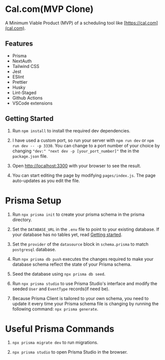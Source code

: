 # Cal.com(MVP Clone)

A Minimum Viable Product (MVP) of a scheduling tool like [https://cal.com](cal.com).

## Features

- Prisma
- NextAuth
- Tailwind CSS
- Jest
- ESlint
- Prettier
- Husky
- Lint-Staged
- Github Actions
- VSCode extensions

## Getting Started

1. Run `npm install` to install the required dev dependencies.

2. I have used a custom port, so run your server with `npm run dev` or `npm run dev -- -p 3330`.
   You can change to a port number of your choice by changing `"dev:" "next dev -p [your_port_number]"` the in the `package.json` file.

3. Open [http://localhost:3300](http://localhost:3330) with your browser to see the result.

4. You can start editing the page by modifying `pages/index.js`. The page auto-updates as you edit the file.

# Prisma Setup

1. Run `npx prisma init` to create your prisma schema in the prisma directory.

2. Set the `DATABASE_URL` in the `.env` file to point to your existing database. If your database has no tables yet, read [Getting started](https://pris.ly/d/getting-started).

3. Set the `provider` of the `datasource` block in `schema.prisma` to match `postgresql` database.

4. Run `npx prisma db push` executes the changes required to make your database schema reflect the state of your Prisma schema.
5. Seed the database using `npx prisma db seed`.

6. Run `npx prisma studio` to use Prisma Studio's interface and modify the seeded `User` and `EventType` records(if need be).

7. Because Prisma Client is tailored to your own schema, you need to update it every time your Prisma schema file is changing by running the following command: `npx prisma generate`.

# Useful Prisma Commands

1. `npx prisma migrate dev` to run migrations.

2. `npx prisma studio` to open Prisma Studio in the browser.

